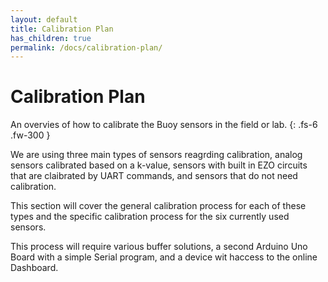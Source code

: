```yaml
---
layout: default
title: Calibration Plan
has_children: true
permalink: /docs/calibration-plan/
---
```


# Calibration Plan

An overvies of how to calibrate the Buoy sensors in the field or lab.
{: .fs-6 .fw-300 }

We are using three main types of sensors reagrding calibration, analog sensors calibrated based on a k-value, sensors with built in EZO circuits that are claibrated by UART commands, and sensors that do not need calibration.

This section will cover the general calibration process for each of these types and the specific calibration process for the six currently used sensors.

This process will require various buffer solutions, a second Arduino Uno Board with a simple Serial program, and a device wit haccess to the online Dashboard.

